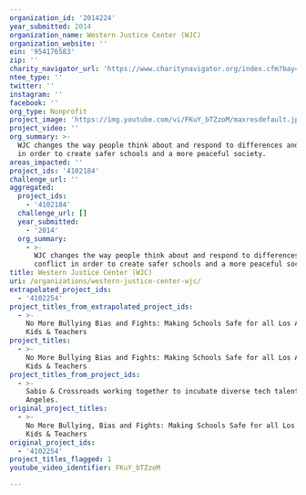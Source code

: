 ```yaml
---
organization_id: '2014224'
year_submitted: 2014
organization_name: Western Justice Center (WJC)
organization_website: ''
ein: '954176583'
zip: ''
charity_navigator_url: 'https://www.charitynavigator.org/index.cfm?bay=search.profile&ein=954176583'
ntee_type: ''
twitter: ''
instagram: ''
facebook: ''
org_type: Nonprofit
project_image: 'https://img.youtube.com/vi/FKuY_bTZzoM/maxresdefault.jpg'
project_video: ''
org_summary: >-
  WJC changes the way people think about and respond to differences and conflict
  in order to create safer schools and a more peaceful society.
areas_impacted: ''
project_ids: '4102184'
challenge_url: ''
aggregated:
  project_ids:
    - '4102184'
  challenge_url: []
  year_submitted:
    - '2014'
  org_summary:
    - >-
      WJC changes the way people think about and respond to differences and
      conflict in order to create safer schools and a more peaceful society.
title: Western Justice Center (WJC)
uri: /organizations/western-justice-center-wjc/
extrapolated_project_ids:
  - '4102254'
project_titles_from_extrapolated_project_ids:
  - >-
    No More Bullying Bias and Fights: Making Schools Safe for all Los Angeles
    Kids & Teachers
project_titles:
  - >-
    No More Bullying Bias and Fights: Making Schools Safe for all Los Angeles
    Kids & Teachers
project_titles_from_project_ids:
  - >-
    Sabio & Crossroads working together to incubate diverse tech talent in Los
    Angeles.
original_project_titles:
  - >-
    No More Bullying, Bias and Fights: Making Schools Safe for all Los Angeles
    Kids & Teachers
original_project_ids:
  - '4102254'
project_titles_flagged: 1
youtube_video_identifier: FKuY_bTZzoM

---
```


